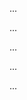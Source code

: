 <panel type="danger" header=":trophy: Can interpret basic sequence diagrams :star:" expandable expanded no-close>

<panel type="danger" header=":trophy: Can explain/identify sequence diagrams :star:" expandable>
  <include src="../../book/uml/sequenceDiagrams/introduction/full.md" />
  <panel header=":dart: Evidence" expanded>

...

  </panel>
</panel>

<panel type="danger" header=":trophy: Can interpret sequence diagrams with object creation :star:" expandable>
  <include src="../../book/uml/sequenceDiagrams/objectCreation/full.md" />
  <panel header=":dart: Evidence" expanded>

...

  </panel>
</panel>

<panel type="danger" header=":trophy: Can interpret sequence diagrams with loops :star:" expandable>
  <include src="../../book/uml/sequenceDiagrams/loops/full.md" />
  <panel header=":dart: Evidence" expanded>

...

  </panel>
</panel>

<panel type="danger" header=":trophy: Can interpret sequence diagrams with minimal notation :star:" expandable>
  <include src="../../book/uml/sequenceDiagrams/minimalNotation/full.md" />
  <panel header=":dart: Evidence" expanded>

...

  </panel>
</panel>

<panel type="danger" header="CCan interpret sequence diagrams with basic notation :star:" expandable>
  <include src="../../book/uml/sequenceDiagrams/basic/full.md" />
  <panel header=":dart: Evidence" expanded>

...

  </panel>
</panel>

</panel>
